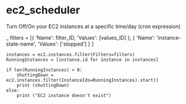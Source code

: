 # ec2_scheduler
Turn Off/On your EC2 instances at a specific time/day
(cron expression)


_
    filters = [{
            'Name': filter_ID,
            'Values': [values_ID]
        },
        {
            'Name': 'instance-state-name', 
            'Values': ['stopped']
        }
    ]
    
    instances = ec2.instances.filter(Filters=filters)
    RunningInstances = [instance.id for instance in instances]

    if len(RunningInstances) > 0:
        shuttingDown = ec2.instances.filter(InstanceIds=RunningInstances).start()
        print (shuttingDown)
    else:
        print ("EC2 instance doesn't exist")
